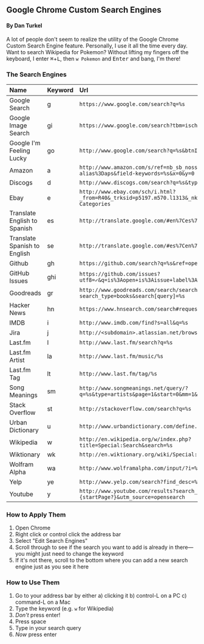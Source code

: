 ## Google Chrome Custom Search Engines

#### By Dan Turkel

A lot of people don't seem to realize the utility of the Google Chrome Custom Search Engine feature. Personally, I use it all the time every day. Want to search Wikipedia for Pokemon? Without lifting my fingers off the keyboard, I enter <kbd>⌘</kbd>+<kbd>L</kbd>, then `w Pokemon` and <kbd>Enter</kbd> and bang, I'm there!

### The Search Engines

Name | Keyword | Url
:--- | :------ | :--
Google Search | g | `https://www.google.com/search?q=%s`
Google Image Search | gi | `https://www.google.com/search?tbm=isch&q=%s`
Google I'm Feeling Lucky | go | `http://www.google.com/search?q=%s&btnI=Im+Feeling+Lucky`
Amazon | a | `http://www.amazon.com/s/ref=nb_sb_noss?url=search-alias%3Daps&field-keywords=%s&x=0&y=0`
Discogs | d | `http://www.discogs.com/search?q=%s&type=all`
Ebay | e | `http://www.ebay.com/sch/i.html?_from=R40&_trksid=p5197.m570.l1313&_nkw=%s&_sacat=See-All-Categories`
Translate English to Spanish | es | `http://translate.google.com/#en%7Ces%7C%s%0A`
Translate Spanish to English | se | `http://translate.google.com/#es%7Cen%7C%s%0A`
Github | gh | `https://github.com/search?q=%s&ref=opensearch`
GitHub Issues | ghi | `https://github.com/issues?utf8=✓&q=is%3Aopen+is%3Aissue+label%3A%22help+wanted%22++%s`
Goodreads | gr | `http://www.goodreads.com/search/search?search_type=books&search[query]=%s`
Hacker News | hn | `https://www.hnsearch.com/search#request/submissions&q=%s&start=0`
IMDB | i | `http://www.imdb.com/find?s=all&q=%s`
Jira | j | `http://<subdomain>.atlassian.net/browse/%s`
Last.fm | l | `http://www.last.fm/search?q=%s`
Last.fm Artist | la | `http://www.last.fm/music/%s`
Last.fm Tag | lt | `http://www.last.fm/tag/%s`
Song Meanings | sm | `http://www.songmeanings.net/query/?q=%s&type=artists&page=1&start=0&mm=1&pp=20&b=Go`
Stack Overflow | st | `http://stackoverflow.com/search?q=%s`
Urban Dictionary | u | `http://www.urbandictionary.com/define.php?term=%s`
Wikipedia | w | `http://en.wikipedia.org/w/index.php?title=Special:Search&search=%s`
Wiktionary | wk | `http://en.wiktionary.org/wiki/Special:Search?search=%s&go=Go`
Wolfram Alpha | wa | `http://www.wolframalpha.com/input/?i=%s`
Yelp | ye | `http://www.yelp.com/search?find_desc=%s&src=opensearch`
Youtube | y | `http://www.youtube.com/results?search_query=%s&page={startPage?}&utm_source=opensearch`

### How to Apply Them

1. Open Chrome
2. Right click or control click the address bar
3. Select "Edit Search Engines"
4. Scroll through to see if the search you want to add is already in there—you might just need to change the keyword
5. If it's not there, scroll to the bottom where you can add a new search engine just as you see it here

### How to Use Them
1. Go to your address bar by either
    a) clicking it
    b) control-L on a PC
    c) command-L on a Mac
2. Type the keyword (e.g. `w` for Wikipedia)
3. *Don't* press enter!
4. Press space
5. Type in your search query
6. *Now* press enter
